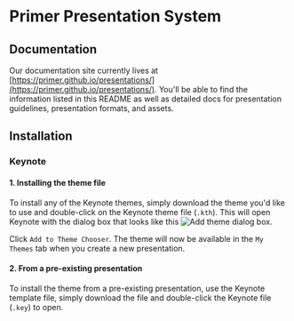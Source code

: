 # Primer Presentation System
## Documentation
Our documentation site currently lives at [https://primer.github.io/presentations/](https://primer.github.io/presentations/). You'll be able to find the information listed in this README as well as detailed docs for presentation guidelines, presentation formats, and assets.
## Installation
### Keynote
#### 1. Installing the theme file
To install any of the Keynote themes, simply download the theme you'd like to use and double-click on the Keynote theme file (`.kth`). This will open Keynote with the dialog box that looks like this ![Add theme dialog box]().

Click `Add to Theme Chooser`. The theme will now be available in the `My Themes` tab when you create a new presentation.

#### 2. From a pre-existing presentation
To install the theme from a pre-existing presentation, use the Keynote template file, simply download the file and double-click the Keynote file (`.key`) to open.



